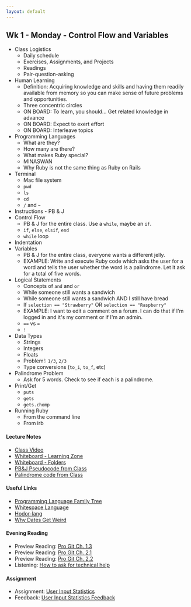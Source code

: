 ```yaml
---
layout: default
---
```


## Wk 1 - Monday - Control Flow and Variables

* Class Logistics
  * Daily schedule
  * Exercises, Assignments, and Projects
  * Readings
  * Pair-question-asking
* Human Learning
  * Definition: Acquiring knowledge and skills and having them readily available from memory so you can make sense of future problems and opportunities.
  * Three concentric circles
  * ON BOARD: To learn, you should... Get related knowledge in advance
  * ON BOARD: Expect to exert effort
  * ON BOARD: Interleave topics
* Programming Languages
  * What are they?
  * How many are there?
  * What makes Ruby special?
  * MINASWAN
  * Why Ruby is not the same thing as Ruby on Rails
* Terminal
  * Mac file system
  * `pwd`
  * `ls`
  * `cd`
  * `/` and `~`
* Instructions - PB & J
* Control Flow
  * PB & J for the entire class.  Use a `while`, maybe an `if`.
  * `if`, `else`, `elsif`, `end`
  * `while` loop
* Indentation
* Variables
  * PB & J for the entire class, everyone wants a different jelly.
  * EXAMPLE: Write and execute Ruby code which asks the user for a word and tells the user whether the word is a palindrome.  Let it ask for a total of five words.
* Logical Statements
  * Concepts of `and` and `or`
  * While someone still wants a sandwich
  * While someone still wants a sandwich AND I still have bread
  * If `selection == "Strawberry"` OR `selection == "Raspberry"`
  * EXAMPLE: I want to edit a comment on a forum.  I can do that if I'm logged in and it's my comment or if I'm an admin.
  * `==` vs `=`
  * `!`
* Data Types
  * Strings
  * Integers
  * Floats
  * Problem!: `1/3`, `2/3`
  * Type conversions (`to_i`, `to_f`, etc)
* Palindrome Problem
  * Ask for 5 words.  Check to see if each is a palindrome.
* Print/Get
  * `puts`
  * `gets`
  * `gets.chomp`
* Running Ruby
  * From the command line
  * From irb

#### Lecture Notes

* [Class Video](https://youtu.be/ydB2Ulxu-kw)
* [Whiteboard - Learning Zone](http://tiyd-rails.s3.amazonaws.com/pictures/uploaded_files/000/000/020/original/learning_zones.jpg?1442257338)
* [Whiteboard - Folders](http://tiyd-rails.s3.amazonaws.com/pictures/uploaded_files/000/000/021/original/mac_dir_structure.jpg?1442257384)
* [PB&J Pseudocode from Class](pbj.txt)
* [Palindrome code from Class](palindrome.rb)

#### Useful Links

* [Programming Language Family Tree](https://ccrma.stanford.edu/courses/250a-fall-2005/docs/ComputerLanguagesChart.png)
* [Whitespace Language](http://en.wikipedia.org/wiki/Whitespace_%28programming_language%29#Sample_code)
* [Hodor-lang](http://www.hodor-lang.org/)
* [Why Dates Get Weird](https://gist.github.com/pixeltrix/e2298822dd89d854444b)

#### Evening Reading

* Preview Reading: [Pro Git Ch. 1.3](http://git-scm.com/book/en/v2/Getting-Started-Git-Basics)
* Preview Reading: [Pro Git Ch. 2.1](http://git-scm.com/book/en/v2/Git-Basics-Getting-a-Git-Repository)
* Preview Reading: [Pro Git Ch. 2.2](http://git-scm.com/book/en/v2/Git-Basics-Recording-Changes-to-the-Repository)
* Listening: [How to ask for technical help](https://www.youtube.com/watch?v=hY14Er6JX2s)

#### Assignment

* Assignment: [User Input Statistics](https://github.com/tiyd-rails-2016-01/input_statistics)
* Feedback: [User Input Statistics Feedback](feedback)
